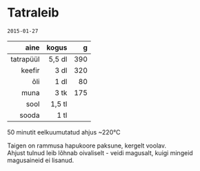 Tatraleib
===========
    2015-01-27

|       aine | kogus  |   g |
|-----------:|-------:|----:|
|  tatrapüül | 5,5 dl | 390 |
|     keefir |   3 dl | 320 |
|        õli |   1 dl |  80 |
|       muna |   3 tk | 175 |
|       sool | 1,5 tl |  |
|      sooda |   1 tl |  |

50 minutit eelkuumutatud ahjus ~220°C

Taigen on rammusa hapukoore paksune, kergelt voolav.  
Ahjust tulnud leib lõhnab oivaliselt - veidi magusalt, kuigi mingeid magusaineid ei lisanud.
